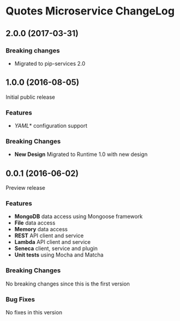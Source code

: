 # Quotes Microservice ChangeLog

## <a name="2.0.0"></a> 2.0.0 (2017-03-31)

### Breaking changes
* Migrated to pip-services 2.0

## <a name="1.0.0"></a> 1.0.0 (2016-08-05)

Initial public release

### Features
* *YAML** configuration support

### Breaking Changes
* **New Design** Migrated to Runtime 1.0 with new design


## <a name="0.0.1"></a> 0.0.1 (2016-06-02)

Preview release

### Features
* **MongoDB** data access using Mongoose framework
* **File** data access 
* **Memory** data access 
* **REST** API client and service
* **Lambda** API client and service
* **Seneca** client, service and plugin
* **Unit tests** using Mocha and Matcha

### Breaking Changes
No breaking changes since this is the first version

### Bug Fixes
No fixes in this version

